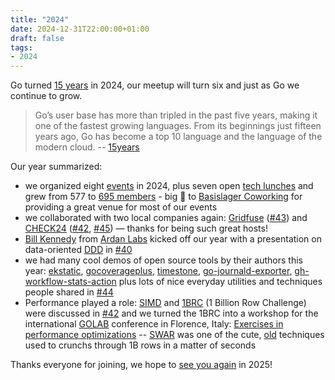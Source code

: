 ```yaml
---
title: "2024"
date: 2024-12-31T22:00:00+01:00
draft: false
tags:
- 2024
---
```


Go turned [15 years](https://go.dev/blog/15years) in 2024, our meetup will turn six and just as Go we continue to grow.

> Go’s user base has more than tripled in the past five years, making it one of
> the fastest growing languages. From its beginnings just fifteen years ago, Go
> has become a top 10 language and the language of the modern cloud. --
> [15years](https://go.dev/blog/15years)

Our year summarized:

* we organized eight [events](https://golangleipzig.space/tags/summary/) in 2024, plus seven open [tech lunches](https://golangleipzig.space/posts/go-tech-lunch-dates-2024/) and grew from 577 to [695 members](https://www.meetup.com/Leipzig-Golang/) - big 🙏 to [Basislager Coworking](https://basislager.co) for providing a great venue for most of our events
* we collaborated with two local companies again: [Gridfuse](https://gridfuse.com) ([#43](https://golangleipzig.space/posts/meetup-43-wrapup/)) and
  [CHECK24](https://check24.de) ([#42](https://golangleipzig.space/posts/meetup-42-wrapup/), [#45](https://golangleipzig.space/posts/meetup-45-wrapup/)) &mdash; thanks for being such great hosts!
* [Bill Kennedy](https://www.linkedin.com/in/william-kennedy-5b318778/) from [Ardan Labs](https://ardanlabs.com) kicked off our year with a presentation on data-oriented [DDD](https://de.wikipedia.org/wiki/Domain-driven_Design) in [#40](https://golangleipzig.space/posts/meetup-40-wrapup/)
* we had many cool demos of open source tools by their authors this year:
[ekstatic](https://github.com/Metamogul/ekstatic),
[gocoverageplus](https://github.com/Fabianexe/gocoverageplus),
[timestone](https://github.com/Metamogul/timestone),
[go-journald-exporter](https://gitlab.com/leandrosansilva/go-journald-exporter),
[gh-workflow-stats-action](https://github.com/neondatabase/gh-workflow-stats-action/)
plus lots of nice everyday utilities and techniques people shared in
[#44](https://golangleipzig.space/posts/meetup-44-wrapup/)
* Performance played a role: [SIMD](https://en.wikipedia.org/wiki/Single_instruction,_multiple_data) and [1BRC](https://1brc.dev) (1 Billion Row Challenge) were discussed in
  [#42](https://golangleipzig.space/posts/meetup-42-wrapup/) and we turned
the 1BRC into a workshop for the international
[GOLAB](https://golangleipzig.space/posts/golab-2024/) conference in Florence, Italy: [Exercises in
performance optimizations](https://github.com/miku/expo) --
[SWAR](https://en.wikipedia.org/wiki/SWAR) was one of the cute,
[old](https://lamport.azurewebsites.net/pubs/multiple-byte.pdf) techniques used
to crunchs through 1B rows in a matter of seconds

Thanks everyone for joining, we hope to [see you again](https://www.meetup.com/Leipzig-Golang/) in 2025!

